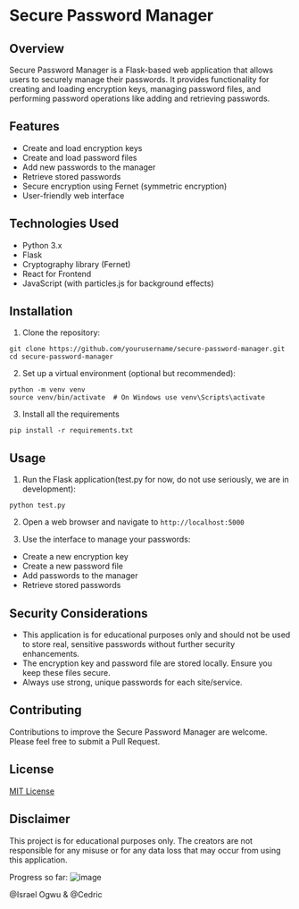 # Secure Password Manager

## Overview
Secure Password Manager is a Flask-based web application that allows users to securely manage their passwords. It provides functionality for creating and loading encryption keys, managing password files, and performing password operations like adding and retrieving passwords.



## Features
- Create and load encryption keys
- Create and load password files
- Add new passwords to the manager
- Retrieve stored passwords
- Secure encryption using Fernet (symmetric encryption)
- User-friendly web interface

## Technologies Used
- Python 3.x
- Flask
- Cryptography library (Fernet)
- React for Frontend
- JavaScript (with particles.js for background effects)

## Installation

1. Clone the repository:
```
git clone https://github.com/yourusername/secure-password-manager.git
cd secure-password-manager
```
2. Set up a virtual environment (optional but recommended):
```
python -m venv venv
source venv/bin/activate  # On Windows use venv\Scripts\activate
```
3. Install all the requirements
```
pip install -r requirements.txt
```
## Usage

1. Run the Flask application(test.py for now, do not use seriously, we are in development):
```
python test.py
```
2. Open a web browser and navigate to `http://localhost:5000`

3. Use the interface to manage your passwords:
- Create a new encryption key
- Create a new password file
- Add passwords to the manager
- Retrieve stored passwords

## Security Considerations
- This application is for educational purposes only and should not be used to store real, sensitive passwords without further security enhancements.
- The encryption key and password file are stored locally. Ensure you keep these files secure.
- Always use strong, unique passwords for each site/service.

## Contributing
Contributions to improve the Secure Password Manager are welcome. Please feel free to submit a Pull Request.

## License
[MIT License](LICENSE)

## Disclaimer
This project is for educational purposes only. The creators are not responsible for any misuse or for any data loss that may occur from using this application.

Progress so far: ![image](https://github.com/israelo19/Password-Manager/assets/57731260/2dbf10a4-7b7b-4728-8a2c-c134e317e5fc)

@Israel Ogwu & @Cedric 
